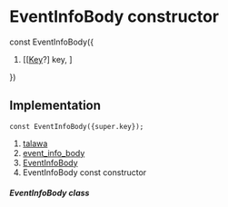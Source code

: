 
<div>

# EventInfoBody constructor

</div>


const EventInfoBody({

1.  [[[Key](https://api.flutter.dev/flutter/foundation/Key-class.md)?]
    key, ]

})



## Implementation

``` language-dart
const EventInfoBody({super.key});
```







1.  [talawa](../../index.md)
2.  [event_info_body](../../views_after_auth_screens_events_event_info_body/)
3.  [EventInfoBody](../../views_after_auth_screens_events_event_info_body/EventInfoBody-class.md)
4.  EventInfoBody const constructor

##### EventInfoBody class







